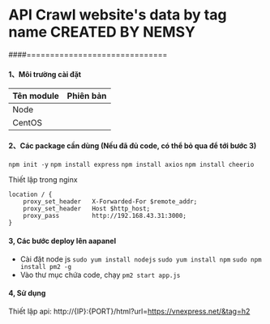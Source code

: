 # API Crawl website's data by tag name CREATED BY NEMSY
####==============================
#### 1、Môi trường cài đặt

|Tên module|Phiên bản|
|---|---
|Node
|CentOS


#### 2、Các package cần dùng (Nếu đã đủ code, có thể bỏ qua để tới bước 3)

```npm init -y```
```npm install express```
```npm install axios```
```npm install cheerio```



Thiết lập trong nginx

    location / {
        proxy_set_header   X-Forwarded-For $remote_addr;
        proxy_set_header   Host $http_host;
        proxy_pass         http://192.168.43.31:3000;
    }


#### 3, Các bước deploy lên aapanel
- Cài đặt node js
 ```sudo yum install nodejs```
 ```sudo yum install npm```
 ```sudo npm install pm2 -g```
- Vào thư mục chứa code, chạy 
```pm2 start app.js```

#### 4, Sử dụng
Thiết lập api: 
http://{IP}:{PORT}/html?url=https://vnexpress.net/&tag=h2


